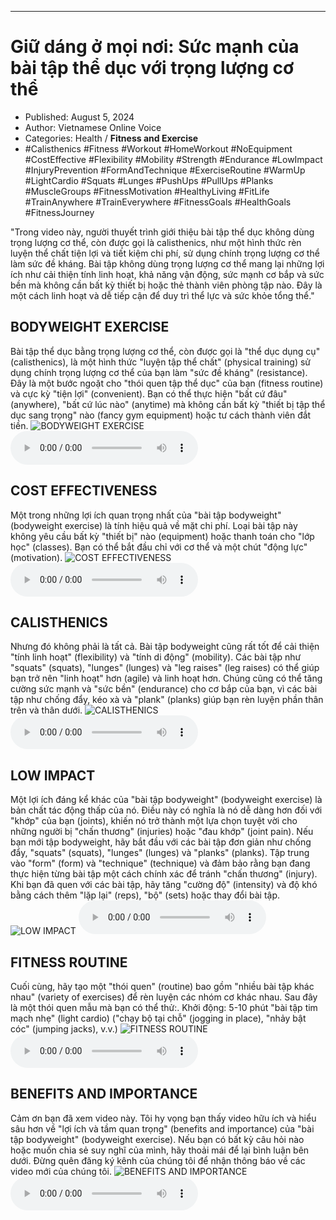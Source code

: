 
---

# Giữ dáng ở mọi nơi: Sức mạnh của bài tập thể dục với trọng lượng cơ thể

- Published: August 5, 2024
- Author: Vietnamese Online Voice
- Categories: Health / **Fitness and Exercise**
- #Calisthenics #Fitness #Workout #HomeWorkout #NoEquipment #CostEffective #Flexibility #Mobility #Strength #Endurance #LowImpact #InjuryPrevention #FormAndTechnique #ExerciseRoutine #WarmUp #LightCardio #Squats #Lunges #PushUps #PullUps #Planks #MuscleGroups #FitnessMotivation #HealthyLiving #FitLife #TrainAnywhere #TrainEverywhere #FitnessGoals #HealthGoals #FitnessJourney

"Trong video này, người thuyết trình giới thiệu bài tập thể dục không dùng trọng lượng cơ thể, còn được gọi là calisthenics, như một hình thức rèn luyện thể chất tiện lợi và tiết kiệm chi phí, sử dụng chính trọng lượng cơ thể làm sức đề kháng. Bài tập không dùng trọng lượng cơ thể mang lại những lợi ích như cải thiện tính linh hoạt, khả năng vận động, sức mạnh cơ bắp và sức bền mà không cần bất kỳ thiết bị hoặc thẻ thành viên phòng tập nào. Đây là một cách linh hoạt và dễ tiếp cận để duy trì thể lực và sức khỏe tổng thể."


## BODYWEIGHT EXERCISE

Bài tập thể dục bằng trọng lượng cơ thể, còn được gọi là "thể dục dụng cụ" (calisthenics), là một hình thức "luyện tập thể chất" (physical training) sử dụng chính trọng lượng cơ thể của bạn làm "sức đề kháng" (resistance). Đây là một bước ngoặt cho "thói quen tập thể dục" của bạn (fitness routine) và cực kỳ "tiện lợi" (convenient). Bạn có thể thực hiện "bất cứ đâu" (anywhere), "bất cứ lúc nào" (anytime) mà không cần bất kỳ "thiết bị tập thể dục sang trọng" nào (fancy gym equipment) hoặc tư cách thành viên đắt tiền.
![BODYWEIGHT EXERCISE](https://http-archiver-apis-production-80.schnworks.com/storage/images/transitions/2024-08-05/transition-10387671419-Montserrat-Medium-7B1FA2.jpg)
<audio controls>
    <source src="https://http-archiver-apis-production-80.schnworks.com/storage/storage/audio/file-1859495902.mp3" type="audio/mpeg">
</audio>



## COST EFFECTIVENESS

Một trong những lợi ích quan trọng nhất của "bài tập bodyweight" (bodyweight exercise) là tính hiệu quả về mặt chi phí. Loại bài tập này không yêu cầu bất kỳ "thiết bị" nào (equipment) hoặc thanh toán cho "lớp học" (classes). Bạn có thể bắt đầu chỉ với cơ thể và một chút "động lực" (motivation).
![COST EFFECTIVENESS](https://http-archiver-apis-production-80.schnworks.com/storage/images/transitions/2024-08-05/transition-28142899365-Montserrat-Medium-303F9F.jpg)
<audio controls>
    <source src="https://http-archiver-apis-production-80.schnworks.com/storage/storage/audio/file-12360217551.mp3" type="audio/mpeg">
</audio>



## CALISTHENICS

Nhưng đó không phải là tất cả. Bài tập bodyweight cũng rất tốt để cải thiện "tính linh hoạt" (flexibility) và "tính di động" (mobility). Các bài tập như "squats" (squats), "lunges" (lunges) và "leg raises" (leg raises) có thể giúp bạn trở nên "linh hoạt" hơn (agile) và linh hoạt hơn. Chúng cũng có thể tăng cường sức mạnh và "sức bền" (endurance) cho cơ bắp của bạn, vì các bài tập như chống đẩy, kéo xà và "plank" (planks) giúp bạn rèn luyện phần thân trên và thân dưới.
![CALISTHENICS](https://http-archiver-apis-production-80.schnworks.com/storage/images/transitions/2024-08-05/transition--283170200-Montserrat-SemiBold-512DA8.jpg)
<audio controls>
    <source src="https://http-archiver-apis-production-80.schnworks.com/storage/storage/audio/file-14738637756.mp3" type="audio/mpeg">
</audio>



## LOW IMPACT

Một lợi ích đáng kể khác của "bài tập bodyweight" (bodyweight exercise) là bản chất tác động thấp của nó. Điều này có nghĩa là nó dễ dàng hơn đối với "khớp" của bạn (joints), khiến nó trở thành một lựa chọn tuyệt vời cho những người bị "chấn thương" (injuries) hoặc "đau khớp" (joint pain). Nếu bạn mới tập bodyweight, hãy bắt đầu với các bài tập đơn giản như chống đẩy, "squats" (squats), "lunges" (lunges) và "planks" (planks). Tập trung vào "form" (form) và "technique" (technique) và đảm bảo rằng bạn đang thực hiện từng bài tập một cách chính xác để tránh "chấn thương" (injury). Khi bạn đã quen với các bài tập, hãy tăng "cường độ" (intensity) và độ khó bằng cách thêm "lặp lại" (reps), "bộ" (sets) hoặc thay đổi bài tập.
![LOW IMPACT](https://http-archiver-apis-production-80.schnworks.com/storage/images/transitions/2024-08-05/transition--6541157869-Montserrat-Black-4A148C.jpg)
<audio controls>
    <source src="https://http-archiver-apis-production-80.schnworks.com/storage/storage/audio/file-74520336643.mp3" type="audio/mpeg">
</audio>



## FITNESS ROUTINE

Cuối cùng, hãy tạo một "thói quen" (routine) bao gồm "nhiều bài tập khác nhau" (variety of exercises) để rèn luyện các nhóm cơ khác nhau. Sau đây là một thói quen mẫu mà bạn có thể thử:. Khởi động: 5-10 phút "bài tập tim mạch nhẹ" (light cardio) ("chạy bộ tại chỗ" (jogging in place), "nhảy bật cóc" (jumping jacks), v.v.)
![FITNESS ROUTINE](https://http-archiver-apis-production-80.schnworks.com/storage/images/transitions/2024-08-05/transition-38784832686-Montserrat-Thin-1A237E.jpg)
<audio controls>
    <source src="https://http-archiver-apis-production-80.schnworks.com/storage/storage/audio/file-24963395186.mp3" type="audio/mpeg">
</audio>



## BENEFITS AND IMPORTANCE

Cảm ơn bạn đã xem video này. Tôi hy vọng bạn thấy video hữu ích và hiểu sâu hơn về "lợi ích và tầm quan trọng" (benefits and importance) của "bài tập bodyweight" (bodyweight exercise). Nếu bạn có bất kỳ câu hỏi nào hoặc muốn chia sẻ suy nghĩ của mình, hãy thoải mái để lại bình luận bên dưới. Đừng quên đăng ký kênh của chúng tôi để nhận thông báo về các video mới của chúng tôi.
![BENEFITS AND IMPORTANCE](https://http-archiver-apis-production-80.schnworks.com/storage/images/transitions/2024-08-05/transition--1235208354-Montserrat-Medium-7B1FA2.jpg)
<audio controls>
    <source src="https://http-archiver-apis-production-80.schnworks.com/storage/storage/audio/file-14161756330.mp3" type="audio/mpeg">
</audio>

